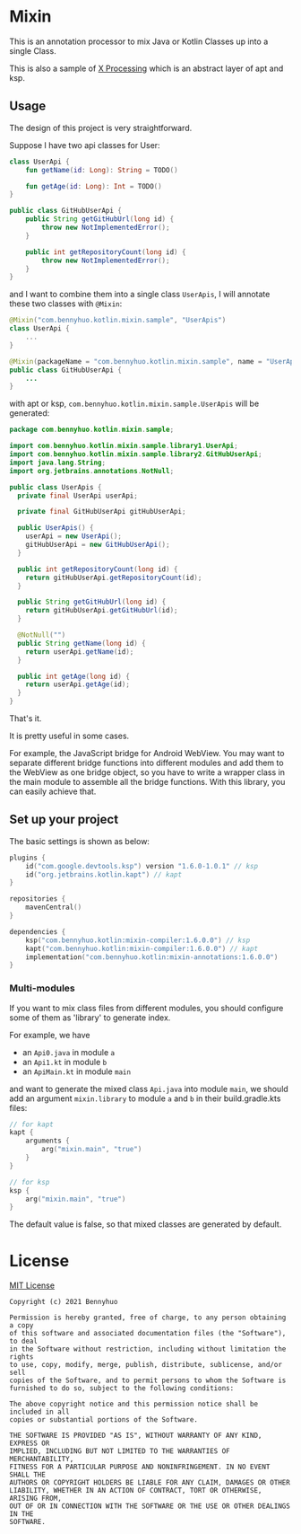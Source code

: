 # Mixin

This is an annotation processor to mix Java or Kotlin Classes up into a single Class. 

This is also a sample of [X Processing](https://androidx.tech/artifacts/room/room-compiler-processing/) which is an abstract layer of apt and ksp.

## Usage

The design of this project is very straightforward.

Suppose I have two api classes for User:

```kotlin
class UserApi {
    fun getName(id: Long): String = TODO()

    fun getAge(id: Long): Int = TODO()
}
```

```java
public class GitHubUserApi {
    public String getGitHubUrl(long id) {
        throw new NotImplementedError();
    }

    public int getRepositoryCount(long id) {
        throw new NotImplementedError();
    }
}
```

and I want to combine them into a single class `UserApis`, I will annotate these two classes with `@Mixin`:

```kotlin
@Mixin("com.bennyhuo.kotlin.mixin.sample", "UserApis")
class UserApi { 
    ... 
}
```

```java
@Mixin(packageName = "com.bennyhuo.kotlin.mixin.sample", name = "UserApis")
public class GitHubUserApi {
    ...
}
```

with apt or ksp, `com.bennyhuo.kotlin.mixin.sample.UserApis` will be generated: 

```java
package com.bennyhuo.kotlin.mixin.sample;

import com.bennyhuo.kotlin.mixin.sample.library1.UserApi;
import com.bennyhuo.kotlin.mixin.sample.library2.GitHubUserApi;
import java.lang.String;
import org.jetbrains.annotations.NotNull;

public class UserApis {
  private final UserApi userApi;

  private final GitHubUserApi gitHubUserApi;

  public UserApis() {
    userApi = new UserApi();
    gitHubUserApi = new GitHubUserApi();
  }

  public int getRepositoryCount(long id) {
    return gitHubUserApi.getRepositoryCount(id);
  }

  public String getGitHubUrl(long id) {
    return gitHubUserApi.getGitHubUrl(id);
  }

  @NotNull("")
  public String getName(long id) {
    return userApi.getName(id);
  }

  public int getAge(long id) {
    return userApi.getAge(id);
  }
}
```

That's it. 

It is pretty useful in some cases. 

For example, the JavaScript bridge for Android WebView. You may want to separate different bridge functions into different modules and add them to the WebView as one bridge object, so you have to write a wrapper class in the main module to assemble all the bridge functions. With this library, you can easily achieve that.

## Set up your project

The basic settings is shown as below:

```kotlin
plugins {
    id("com.google.devtools.ksp") version "1.6.0-1.0.1" // ksp
    id("org.jetbrains.kotlin.kapt") // kapt
}

repositories {
    mavenCentral()
}

dependencies {
    ksp("com.bennyhuo.kotlin:mixin-compiler:1.6.0.0") // ksp
    kapt("com.bennyhuo.kotlin:mixin-compiler:1.6.0.0") // kapt
    implementation("com.bennyhuo.kotlin:mixin-annotations:1.6.0.0")
}
```

### Multi-modules 

If you want to mix class files from different modules, you should configure some of them as 'library' to generate index. 

For example, we have 

* an `Api0.java` in module `a`
* an `Api1.kt` in module `b`
* an `ApiMain.kt` in module `main` 

and want to generate the mixed class `Api.java` into module `main`, we should add an argument `mixin.library` to module `a` and `b` in their build.gradle.kts files:

```kotlin
// for kapt
kapt {
    arguments {
        arg("mixin.main", "true")
    }
}

// for ksp
ksp {
    arg("mixin.main", "true")
}
```

The default value is false, so that mixed classes are generated by default. 

# License

[MIT License](https://github.com/bennyhuo/Mixin/blob/master/LICENSE)

    Copyright (c) 2021 Bennyhuo
    
    Permission is hereby granted, free of charge, to any person obtaining a copy
    of this software and associated documentation files (the "Software"), to deal
    in the Software without restriction, including without limitation the rights
    to use, copy, modify, merge, publish, distribute, sublicense, and/or sell
    copies of the Software, and to permit persons to whom the Software is
    furnished to do so, subject to the following conditions:
    
    The above copyright notice and this permission notice shall be included in all
    copies or substantial portions of the Software.
    
    THE SOFTWARE IS PROVIDED "AS IS", WITHOUT WARRANTY OF ANY KIND, EXPRESS OR
    IMPLIED, INCLUDING BUT NOT LIMITED TO THE WARRANTIES OF MERCHANTABILITY,
    FITNESS FOR A PARTICULAR PURPOSE AND NONINFRINGEMENT. IN NO EVENT SHALL THE
    AUTHORS OR COPYRIGHT HOLDERS BE LIABLE FOR ANY CLAIM, DAMAGES OR OTHER
    LIABILITY, WHETHER IN AN ACTION OF CONTRACT, TORT OR OTHERWISE, ARISING FROM,
    OUT OF OR IN CONNECTION WITH THE SOFTWARE OR THE USE OR OTHER DEALINGS IN THE
    SOFTWARE.

